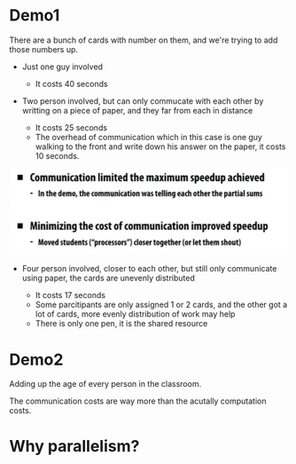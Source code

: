 # Demo1

There are a bunch of cards with number on them, and we're trying to add those numbers up.

* Just one guy involved
  * It costs 40 seconds

* Two person involved, but can only commucate with each other by writting on a piece of paper, and they far from each in distance
  * It costs 25 seconds
  * The overhead of communication which in this case is one guy walking to the front and write down his answer on the paper, it costs 10 seconds.

![observationdemo1](media/observationdemo1.png)

* Four person involved, closer to each other, but still only communicate using paper, the cards are unevenly distributed

  * It costs 17 seconds
  * Some parcitipants are only assigned 1 or 2 cards, and the other got a lot of cards, more evenly distribution of work may help
  * There is only one pen, it is the shared resource

  

# Demo2

Adding up the age of every person in the classroom.

The communication costs are way more than the acutally computation costs.

 

# Why parallelism?

